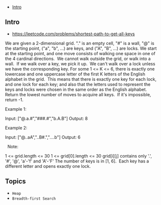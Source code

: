 - [Intro](#intro)

## Intro

- https://leetcode.com/problems/shortest-path-to-get-all-keys

We are given a 2-dimensional grid. "." is an empty cell, "#" is a wall, "@" is the starting point, ("a", "b", ...) are keys, and ("A", "B", ...) are locks.
We start at the starting point, and one move consists of walking one space in one of the 4 cardinal directions.  We cannot walk outside the grid, or walk into a wall.  If we walk over a key, we pick it up.  We can't walk over a lock unless we have the corresponding key.
For some 1 <= K <= 6, there is exactly one lowercase and one uppercase letter of the first K letters of the English alphabet in the grid.  This means that there is exactly one key for each lock, and one lock for each key; and also that the letters used to represent the keys and locks were chosen in the same order as the English alphabet.
Return the lowest number of moves to acquire all keys.  If it's impossible, return -1.
 

Example 1:

Input: ["@.a.#","###.#","b.A.B"]
Output: 8


Example 2:

Input: ["@..aA","..B#.","....b"]
Output: 6


 
Note:

1 <= grid.length <= 30
1 <= grid[0].length <= 30
grid[i][j] contains only '.', '#', '@', 'a'-'f' and 'A'-'F'
The number of keys is in [1, 6].  Each key has a different letter and opens exactly one lock.




## Topics

- `Heap`
- `Breadth-first Search`


